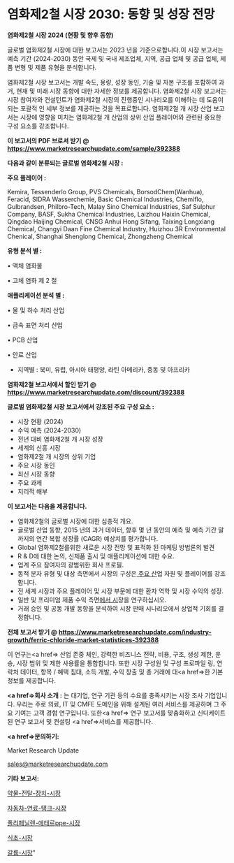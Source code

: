 # 염화제2철 시장 2030: 동향 및 성장 전망

<strong>염화제2철 시장 2024 (현황 및 향후 동향)</strong>

글로벌 염화제2철 시장에 대한 보고서는 2023 년을 기준으로합니다.이 시장 보고서는 예측 기간 (2024-2030) 동안 국제 및 국내 제조업체, 지역, 공급 업체 및 공급 업체, 제품 변형 및 제품 유형을 분석합니다.

염화제2철 시장 보고서는 개발 속도, 용량, 성장 동인, 기술 및 자본 구조를 포함하여 과거, 현재 및 미래 시장 동향에 대한 자세한 정보를 제공합니다. 염화제2철 시장 보고서는 시장 참여자와 컨설턴트가 염화제2철 시장의 진행중인 시나리오를 이해하는 데 도움이되는 포괄적 인 세부 정보를 제공하는 것을 목표로합니다. 염화제2철 개 시장 산업 보고서는 시장에 영향을 미치는 염화제2철 개 산업의 상위 산업 플레이어와 관련된 중요한 구성 요소를 강조합니다.



<strong>이 보고서의 PDF 브로셔 받기 @ <a href=https://www.marketresearchupdate.com/sample/392388>https://www.marketresearchupdate.com/sample/392388</a></strong>



<strong>다음과 같이 분류되는 글로벌 염화제2철 시장 :</strong>



<strong>주요 플레이어 :</strong>

Kemira, Tessenderlo Group, PVS Chemicals, BorsodChem(Wanhua), Feracid, SIDRA Wasserchemie, Basic Chemical Industries, Chemiflo, Gulbrandsen, Philbro-Tech, Malay Sino Chemical Industries, Saf Sulphur Company, BASF, Sukha Chemical Industries, Laizhou Haixin Chemical, Qingdao Haijing Chemical, CNSG Anhui Hong Sifang, Taixing Longxiang Chemical, Changyi Daan Fine Chemical Industry, Huizhou 3R Envlronmental Chenical, Shanghai Shenglong Chemical, Zhongzheng Chemical



<strong>유형 분석 별 :</strong>

• 액체 염화물

• 고체 염화 제 2 철



<strong>애플리케이션 분석 별 :</strong>

• 물 및 하수 처리 산업

• 금속 표면 처리 산업

• PCB 산업

• 안료 산업

<ul>
  <li>지역별 : 북미, 유럽, 아시아 태평양, 라틴 아메리카, 중동 및 아프리카</li>
</ul>


<strong>염화제2철 보고서에서 할인 받기 @ <a href=https://www.marketresearchupdate.com/discount/392388>https://www.marketresearchupdate.com/discount/392388</a></strong>



<strong>글로벌 염화제2철 시장 보고서에서 강조된 주요 구성 요소 :</strong>
<ul>
  <li>시장 현황 (2024)</li>
  <li>수익 예측 (2024-2030)</li>
  <li>전년 대비 염화제2철 개 시장 성장</li>
  <li>세계의 신흥 시장</li>
  <li>염화제2철 개 시장의 상위 기업</li>
  <li>주요 시장 동인</li>
  <li>최신 시장 동향</li>
  <li>주요 과제</li>
  <li>지리적 해부</li>
</ul>


<strong>이 보고서는 다음을 제공합니다.</strong>
<ul>
  <li>염화제2철의 글로벌 시장에 대한 심층적 개요.</li>
  <li>글로벌 산업 동향, 2015 년의 과거 데이터, 향후 몇 년 동안의 예측 및 예측 기간 말까지의 연간 복합 성장률 (CAGR) 예상치를 평가합니다.</li>
  <li>Global 염화제2철를위한 새로운 시장 전망 및 표적화 된 마케팅 방법론의 발견</li>
  <li>R &amp; D에 대한 논의, 신제품 출시 및 애플리케이션에 대한 수요.</li>
  <li>업계 주요 참여자의 광범위한 회사 프로필.</li>
  <li>동적 분자 유형 및 대상 측면에서 시장의 구성은<a href=> 주요 산</a>업 자원 및 플레이어를 강조합니다.</li>
  <li>전 세계 시장과 주요 플레이어 및 시장 부문에 대한 환자 역학 및 시장 수익의 성장.</li>
  <li>일반 및 프리미엄 제품 수익 측면<a href=>에서 시</a>장을 연구하십시오.</li>
  <li>거래 승인 및 공동 개발 동향을 분석하여 시장 판매 시나리오에서 상업적 기회를 결정합니다.</li>
</ul>



<strong>전체 보고서 받기 @ <a href=https://www.marketresearchupdate.com/industry-growth/ferric-chloride-market-statistices-392388>https://www.marketresearchupdate.com/industry-growth/ferric-chloride-market-statistices-392388</a></strong>

이 연구는<a href=> 산업 존중</a> 체인, 강력한 비즈니스 전략, 비용, 구조, 생성 제한, 운송, 시장 범위 및 제한 사용률을 통합합니다. 또한 시장 구성원 및 구성 프로파일 링, 연락처 데이터, 항목 / 혜택 침대, 소득 개발, 수익 창출 및 총 거래에 대<a href=>한 기본 </a>정보를 제공합니다.



<strong><a href=>회사 소</a>개 :</strong>
는 대기업, 연구 기관 등의 수요를 충족시키는 시장 조사 기업입니다. 우리는 주로 의료, IT 및 CMFE 도메인을 위해 설계된 여러 서비스를 제공하며 그 주요 기여는 고객 경험 연구입니다. 또한<a href=> 연구 보</a>고서를 맞춤화하고 신디케이트 된 연구 보고서 및 컨설팅 <a href=>서비스</a>를 제공합니다.



<strong><a href=>문의하기:</a></strong>

Market Research Update

sales@marketresearchupdate.com



<strong>기타 보고서:</strong>

<a href=https://www.linkedin.com/pulse/약물-전달-장치-시장-규모-및-성장-2023-survey-spotlight-pro-24-analysis/>약물-전달-장치-시장</a>

<a href=https://www.linkedin.com/pulse/자동차-연료-탱크-시장-현재-및-미래-성장-2029-trendsetters-talk-360-analysis-tkcsf/>자동차-연료-탱크-시장</a>

<a href=https://www.linkedin.com/pulse/폴리페닐렌-에테르ppe-시장-진입-전략-및-위험-평가2029년-analytics-alchemy-360-analysis-7zdwf/>폴리페닐렌-에테르ppe-시장</a>

<a href=https://www.linkedin.com/pulse/식초-시장-동향-및-성장-전망-analytics-alchemy-360-analysis-nscof/>식초-시장</a>

<a href=https://www.linkedin.com/pulse/갈륨-시장-세분화-연구-및-목표-고객2030년-survey-savvy-insights-360-analysis-sstaf/>갈륨-시장</a>"
